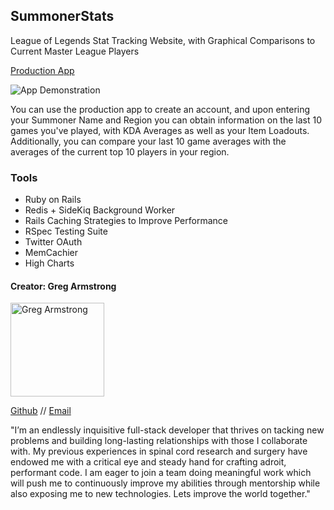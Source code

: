 ## SummonerStats

League of Legends Stat Tracking Website, with Graphical Comparisons to Current Master League Players

[Production App](http://summonerstats.herokuapp.com/)

![App Demonstration](http://g.recordit.co/DKUt56aT8C.gif)

You can use the production app to create an account, and upon entering your Summoner Name and Region you can obtain information on the last 10 games you've played, with KDA Averages as well as your Item Loadouts. Additionally, you can compare your last 10 game averages with the averages of the current top 10 players in your region.

### Tools

* Ruby on Rails
* Redis + SideKiq Background Worker
* Rails Caching Strategies to Improve Performance
* RSpec Testing Suite
* Twitter OAuth
* MemCachier
* High Charts

#### Creator: Greg Armstrong

<img src="https://avatars2.githubusercontent.com/u/13356027?v=3&s=400" alt="Greg Armstrong" width=150>

[Github](https://github.com/GregoryArmstrong) // [Email](MrGregTArmstrong@gmail.com)

"I’m an endlessly inquisitive full-stack developer that thrives on tacking new problems and building long-lasting relationships with those I collaborate with. My previous experiences in spinal cord research and surgery have endowed me with a critical eye and steady hand for crafting adroit, performant code. I am eager to join a team doing meaningful work which will push me to continuously improve my abilities through mentorship while also exposing me to new technologies. Lets improve the world together."
